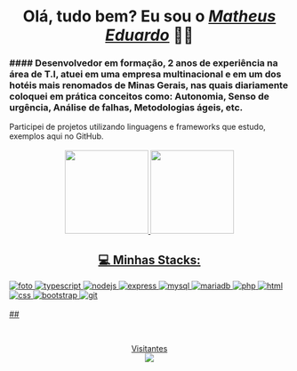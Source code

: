 <div>
   <h1 align="center">Olá, tudo bem? Eu sou o <a href="https://www.linkedin.com/in/matheus-edus/"><i>Matheus Eduardo</i></a> 🙋‍♂️</h1>                                      
</div>
   
   <h3>#### Desenvolvedor em formação, 2 anos de experiência na área de T.I, atuei em uma empresa multinacional e em um dos hotéis mais renomados de Minas Gerais, nas quais diariamente coloquei em prática conceitos como: Autonomia, Senso de urgência, Análise de falhas, Metodologias ágeis, etc.</h3>
   Participei de projetos utilizando linguagens e frameworks que estudo, exemplos aqui no GitHub.

<br>

<div align="center">
   <br>
  <a href="https://github.com/matheusedus">
  <img height="150em" src="https://github-readme-stats.vercel.app/api?username=matheusedus&show_icons=true&theme=react&include_all_commits=true&count_private=true"/>
  <img height="150em" src="https://github-readme-stats.vercel.app/api/top-langs/?username=matheusedus&layout=compact&langs_count=7&theme=react" />
  
</div>

<div >
  <h2 align="center" >💻  Minhas Stacks:</H2>
<img src="https://img.shields.io/badge/JavaScript-323330?style=for-the-badge&logo=javascript&logoColor=F7DF1E" alt="foto">
<img src="https://img.shields.io/badge/TypeScript-007ACC?style=for-the-badge&logo=typescript&logoColor=white" alt="typescript">
<img src="https://img.shields.io/badge/Node.js-43853D?style=for-the-badge&logo=node.js&logoColor=white" alt="nodejs">
<img src="https://img.shields.io/badge/Express.js-404D59?style=for-the-badge&logo=express&logoColor=white" alt="express">  
<img src="https://img.shields.io/badge/MySQL-005C84?style=for-the-badge&logo=mysql&logoColor=white" alt="mysql">
<img src="https://img.shields.io/badge/-MariaDB-inactive?style=for-the-badge&logo=mariadb&logoColor=white" alt="mariadb">
<img src="https://img.shields.io/badge/PHP-blueviolet?style=for-the-badge&logo=php&logoColor=white" alt="php">
<img src="https://img.shields.io/badge/HTML-239120?style=for-the-badge&logo=html5&logoColor=white" alt="html">
<img src="https://img.shields.io/badge/CSS-239120?&style=for-the-badge&logo=css3&logoColor=white" alt="css">
<img src="https://img.shields.io/badge/-BootStrap-yellowgreen?style=for-the-badge&logo=bootstrap&logoColor=F7DF1E" alt="bootstrap">
<img src="https://img.shields.io/badge/GIT-E44C30?style=for-the-badge&logo=git&logoColor=white" alt="git">
</div>
   
</div>

<br>  
 ##

 <br> <p align="center"> 
  Visitantes<br>
  <img src="https://profile-counter.glitch.me/Matheusedus/count.svg" />
</p>
